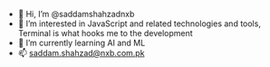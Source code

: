 - 👋 Hi, I’m @saddamshahzadnxb
- 👀 I’m interested in JavaScript and related technologies and tools, Terminal is what hooks me to the development
- 🌱 I’m currently learning AI and ML
- 📫 saddam.shahzad@nxb.com.pk

<!---
saddamshahzadnxb/saddamshahzadnxb is a ✨ special ✨ repository because its `README.md` (this file) appears on your GitHub profile.
You can click the Preview link to take a look at your changes.
--->
